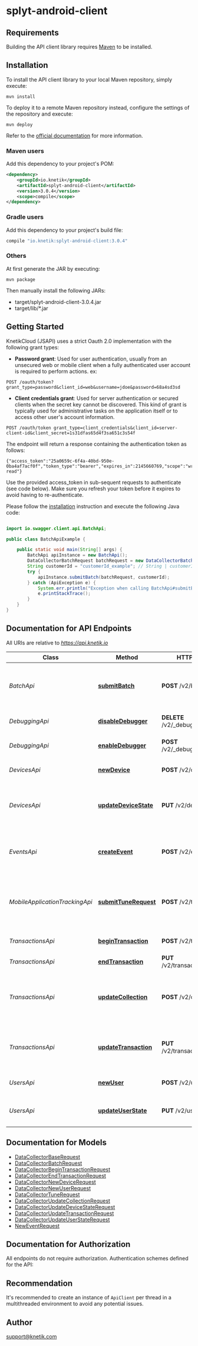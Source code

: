# splyt-android-client

## Requirements

Building the API client library requires [Maven](https://maven.apache.org/) to be installed.

## Installation

To install the API client library to your local Maven repository, simply execute:

```shell
mvn install
```

To deploy it to a remote Maven repository instead, configure the settings of the repository and execute:

```shell
mvn deploy
```

Refer to the [official documentation](https://maven.apache.org/plugins/maven-deploy-plugin/usage.html) for more information.

### Maven users

Add this dependency to your project's POM:

```xml
<dependency>
    <groupId>io.knetik</groupId>
    <artifactId>splyt-android-client</artifactId>
    <version>3.0.4</version>
    <scope>compile</scope>
</dependency>
```

### Gradle users

Add this dependency to your project's build file:

```groovy
compile "io.knetik:splyt-android-client:3.0.4"
```

### Others

At first generate the JAR by executing:

    mvn package

Then manually install the following JARs:

* target/splyt-android-client-3.0.4.jar
* target/lib/*.jar

## Getting Started 

 KnetikCloud (JSAPI) uses a strict Oauth 2.0 implementation with the following grant types: 

* **Password grant**: Used for user authentication, usually from an unsecured web or mobile client when a fully authenticated user account is required to perform actions. ex: 

```curl 
POST /oauth/token?grant_type=password&client_id=web&username=jdoe&password=68a4sd3sd
 ``` 

* **Client credentials grant**: 
 Used for server authentication or secured clients when the secret key cannot be discovered. This kind of grant is typically used for administrative tasks on the application itself or to access other user's account information. 

```curl 
POST /oauth/token grant_type=client_credentials&client_id=server-client-id&client_secret=1s31dfas65d4f3sa651c3s54f 
```  

The endpoint will return a response containing the authentication token as follows: 
```json: 
{"access_token":"25a0659c-6f4a-40bd-950e-0ba4af7acf0f","token_type":"bearer","expires_in":2145660769,"scope":"write read"}
``` 

Use the provided access_token in sub-sequent requests to authenticate (see code below). Make sure you refresh your token before it expires to avoid having to re-authenticate.

Please follow the [installation](#installation) instruction and execute the following Java code:

```java

import io.swagger.client.api.BatchApi;

public class BatchApiExample {

    public static void main(String[] args) {
        BatchApi apiInstance = new BatchApi();
        DataCollectorBatchRequest batchRequest = new DataCollectorBatchRequest(); // DataCollectorBatchRequest | batchRequest
        String customerId = "customerId_example"; // String | customerId
        try {
            apiInstance.submitBatch(batchRequest, customerId);
        } catch (ApiException e) {
            System.err.println("Exception when calling BatchApi#submitBatch");
            e.printStackTrace();
        }
    }
}

```

## Documentation for API Endpoints

All URIs are relative to *https://api.knetik.io*

Class | Method | HTTP request | Description
------------ | ------------- | ------------- | -------------
*BatchApi* | [**submitBatch**](docs/BatchApi.md#submitBatch) | **POST** /v2/batch | Submit a batch of requests as an array of input models
*DebuggingApi* | [**disableDebugger**](docs/DebuggingApi.md#disableDebugger) | **DELETE** /v2/_debug/{customerId} | Disable debugging via Redis
*DebuggingApi* | [**enableDebugger**](docs/DebuggingApi.md#enableDebugger) | **POST** /v2/_debug/{customerId} | Enable debugging via Redis
*DevicesApi* | [**newDevice**](docs/DevicesApi.md#newDevice) | **POST** /v2/devices | Submit a new device event
*DevicesApi* | [**updateDeviceState**](docs/DevicesApi.md#updateDeviceState) | **PUT** /v2/devices/{id} | Updates the state parameters for the given device
*EventsApi* | [**createEvent**](docs/EventsApi.md#createEvent) | **POST** /v2/events | Creates a single event (a transaction with no duration)
*MobileApplicationTrackingApi* | [**submitTuneRequest**](docs/MobileApplicationTrackingApi.md#submitTuneRequest) | **POST** /v2/tune | Submit mobile application tracking data for Tune applications
*TransactionsApi* | [**beginTransaction**](docs/TransactionsApi.md#beginTransaction) | **POST** /v2/transactions | Begins a new transaction
*TransactionsApi* | [**endTransaction**](docs/TransactionsApi.md#endTransaction) | **PUT** /v2/transactions/{id}/end | Ends the transaction
*TransactionsApi* | [**updateCollection**](docs/TransactionsApi.md#updateCollection) | **POST** /v2/collections | Creates and finalizes a collection of transaction information
*TransactionsApi* | [**updateTransaction**](docs/TransactionsApi.md#updateTransaction) | **PUT** /v2/transactions/{id} | Updates the progress for the given transaction
*UsersApi* | [**newUser**](docs/UsersApi.md#newUser) | **POST** /v2/users | Submit a new user event
*UsersApi* | [**updateUserState**](docs/UsersApi.md#updateUserState) | **PUT** /v2/users/{id} | Updates the entity state for the given user


## Documentation for Models

 - [DataCollectorBaseRequest](docs/DataCollectorBaseRequest.md)
 - [DataCollectorBatchRequest](docs/DataCollectorBatchRequest.md)
 - [DataCollectorBeginTransactionRequest](docs/DataCollectorBeginTransactionRequest.md)
 - [DataCollectorEndTransactionRequest](docs/DataCollectorEndTransactionRequest.md)
 - [DataCollectorNewDeviceRequest](docs/DataCollectorNewDeviceRequest.md)
 - [DataCollectorNewUserRequest](docs/DataCollectorNewUserRequest.md)
 - [DataCollectorTuneRequest](docs/DataCollectorTuneRequest.md)
 - [DataCollectorUpdateCollectionRequest](docs/DataCollectorUpdateCollectionRequest.md)
 - [DataCollectorUpdateDeviceStateRequest](docs/DataCollectorUpdateDeviceStateRequest.md)
 - [DataCollectorUpdateTransactionRequest](docs/DataCollectorUpdateTransactionRequest.md)
 - [DataCollectorUpdateUserStateRequest](docs/DataCollectorUpdateUserStateRequest.md)
 - [NewEventRequest](docs/NewEventRequest.md)


## Documentation for Authorization

All endpoints do not require authorization.
Authentication schemes defined for the API:

## Recommendation

It's recommended to create an instance of `ApiClient` per thread in a multithreaded environment to avoid any potential issues.

## Author

support@knetik.com

